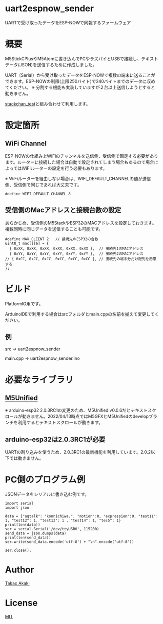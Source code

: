# uart2espnow_sender
UARTで受け取ったデータをESP-NOWで同報するファームウェア

# 概要
M5StickCPlusやM5Atomに書き込んでPCやラズパイとUSBで接続し、テキストデータ(JSON)を送信するために作成しました。

UART（Serial）から受け取ったデータをESP-NOWで複数の端末に送ることができます。ESP-NOWの制限(上限250バイト)で240バイトまでのデータに収めてください。
※ 分割する機能も実装していますが２台以上送信しようとすると動きません。

[stackchan_test](https://github.com/mongonta0716/stackchan_test)と組み合わせて利用します。

# 設定箇所

## WiFi Channel

ESP-NOWの仕組み上WiFiのチャンネルを送信側、受信側で固定する必要があります。ルーターに接続した場合は自動で設定されてしまう場合もあるので場合によってはWiFiルーターの設定を行う必要もあります。

※ WiFiルーターを経由しない場合は、WIFI_DEFAULT_CHANNELの値が送信側、受信側で同じであれば大丈夫です。

```
#define WIFI_DEFAULT_CHANNEL 8
```

## 受信側のMacアドレスと接続台数の設定

あらかじめ、受信側のM5StackやESP32のMACアドレスを設定しておきます。複数同時に同じデータを送信することも可能です。

```
#define MAX_CLIENT 2   // 接続先のESP32の台数 
uint8_t mac[][6] = {
  { 0xXX, 0xXX, 0xXX, 0xXX, 0xXX, 0xXX },  // 接続先1のMACアドレス
  { 0xYY, 0xYY, 0xYY, 0xYY, 0xYY, 0xYY },  // 接続先2のMACアドレス
// { 0xCC, 0xCC, 0xCC, 0xCC, 0xCC, 0xCC }, // 接続先の端末分だけ配列を用意する
};
```

# ビルド
PlatformIO用です。

ArduinoIDEで利用する場合はsrcフォルダとmain.cppの名前を揃えて変更してください。

## 例
src -> uart2espnow_sender

main.cpp -> uart2espnow_sender.ino

# 必要なライブラリ

## [M5Unified](https://github.com/m5stack/M5Unified)
※ arduino-esp32 2.0.3RC1の変更のため、M5Unified v0.0.6だとテキストスクロールが動きません。2022/04/13時点ではM5GFXとM5Unifiedのdevelopブランチを利用するとテキストスクロールが動きます。

## arduino-esp32は2.0.3RC1が必要

UARTの割り込みを使うため、2.0.3RC1の最新機能を利用しています。2.0.2以下では動きません。

# PC側のプログラム例

JSONデータをシリアルに書き込む例です。

```
import serial
import json

data = {"aqtalk": "konnichiwa.", "motion":0, "expression":0, "test11": 1, "test12": 1, "test13": 1 , "test14": 1, "tes5": 1} 
print(len(data))
ser = serial.Serial('/dev/ttyUSB0', 115200)
send_data = json.dumps(data)
print(len(send_data))
ser.write(send_data.encode('utf-8') + "\n".encode('utf-8'))

ser.close();
```

# Author

[Takao Akaki](https://github.com/mongonta0716)

# License
[MIT](https://github.com/mongonta0716/uart2espnow_sender/blob/main/LICENSE)

